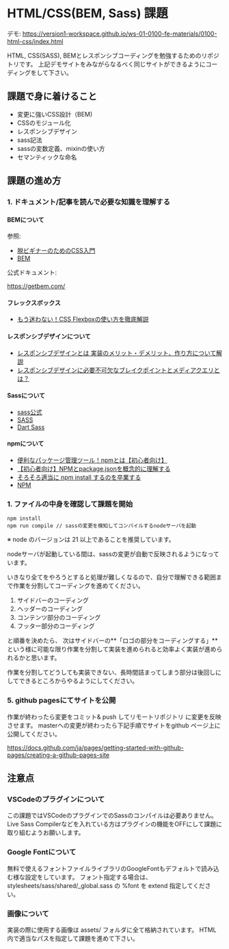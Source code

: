 # HTML/CSS(BEM, Sass) 課題

デモ: https://version1-workspace.github.io/ws-01-0100-fe-materials/0100-html-css/index.html

HTML, CSS(SASS), BEMとレスポンシブコーディングを勉強するためのリポジトリです。
上記デモサイトをみながらなるべく同じサイトができるようにコーディングをして下さい。

## 課題で身に着けること

- 変更に強いCSS設計（BEM)
- CSSのモジュール化
- レスポンシブデザイン
- sass記法
- sassの変数定義、mixinの使い方
- セマンティックな命名

## 課題の進め方

### 1. ドキュメント/記事を読んで必要な知識を理解する

#### BEMについて

参照:
- [脱ビギナーのためのCSS入門](https://speakerdeck.com/jjoo/tuo-biginafalsetamefalsecssru-men)
- [BEM](https://getbem.com/)

公式ドキュメント:

https://getbem.com/

#### フレックスボックス

- [もう迷わない！CSS Flexboxの使い方を徹底解説](https://webdesign-trends.net/entry/8148)

#### レスポンシブデザインについて

- [レスポンシブデザインとは
実装のメリット・デメリット、作り方について解説](https://gmotech.jp/semlabo/seo/blog/responsive_design/)
- [レスポンシブデザインに必要不可欠なブレイクポイントとメディアクエリとは？](https://www.studio-umi.jp/blog/185/610)

#### Sassについて

- [sass公式](https://sass-lang.com/)
- [SASS](https://www.webdesignleaves.com/pr/css/css_basic_08.html)
- [Dart Sass](https://sass-lang.com/dart-sass)

#### npmについて

- [便利なパッケージ管理ツール！npmとは【初心者向け】](https://techacademy.jp/magazine/16105)
- [【初心者向け】NPMとpackage.jsonを概念的に理解する](https://qiita.com/righteous/items/e5448cb2e7e11ab7d477)
- [そろそろ適当に npm install するのを卒業する](https://zenn.dev/ikuraikura/articles/71b917ab11ae690e3cd7)
- [NPM](https://docs.npmjs.com/about-npm)

### 1. ファイルの中身を確認して課題を開始

```
npm install
npm run compile // sassの変更を検知してコンパイルするnodeサーバを起動
```

※ node のバージョンは 21 以上であることを推奨しています。

nodeサーバが起動している間は、sassの変更が自動で反映されるようになっています。

いきなり全てをやろうとすると処理が難しくなるので、自分で理解できる範囲まで作業を分割してコーディングを進めてください。

1. サイドバーのコーディング
2. ヘッダーのコーディング
3. コンテンツ部分のコーディング
4. フッター部分のコーディング

と順番を決めたら、
次はサイドバーの**「ロゴの部分をコーディングする」**という様に可能な限り作業を分割して実装を進められると効率よく実装が進められるかと思います。

作業を分割してどうしても実装できない、長時間詰まってしまう部分は後回しにしてできるところからやるようにしてください。

### 5. github pagesにてサイトを公開

作業が終わったら変更をコミット& push してリモートリポジトリ に変更を反映させます。
masterへの変更が終わったら下記手順でサイトをgithub ページ上に公開してください。

https://docs.github.com/ja/pages/getting-started-with-github-pages/creating-a-github-pages-site

## 注意点

### VSCodeのプラグインについて

この課題ではVSCodeのプラグインでのSassのコンパイルは必要ありません。
Live Sass Compilerなどを入れている方はプラグインの機能をOFFにして課題に取り組むようお願いします。

### Google Fontについて

無料で使えるフォントファイルライブラリのGoogleFontもデフォルトで読み込む様な設定をしています。
フォント指定する場合は、 stylesheets/sass/shared/_global.sass の %font を extend 指定してください。

### 画像について

実装の際に使用する画像は assets/ フォルダに全て格納されています。
HTML 内で適当なパスを指定して課題を進めて下さい。


